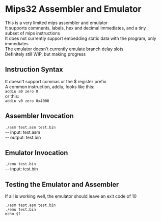 # Mips32 Assembler and Emulator
This is a very limited mips assembler and emulator  
It supports comments, labels, hex and decimal immediates, and a tiny subset of mips instructions  
It does not currently support embedding static data with the program, only immediates  
The emulator doesn't currently emulate branch delay slots  
Definitely still WIP, but making progress  

## Instruction Syntax
It doesn't support commas or the $ register prefix  
A common instruction, addiu, looks like this:  
```addiu a0 zero 0```  
or this:  
```addiu v0 zero 0x4000```  

## Assembler Invocation
```./asm test.asm test.bin```  
-- input: test.asm  
-- output: test.bin  

## Emulator Invocation
```./emu test.bin```  
-- input: test.bin  

## Testing the Emulator and Assembler
If all is working well, the emulator should leave an exit code of 10  
```
./asm test.asm test.bin
./emu test.bin
echo $?
```
